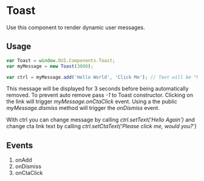 # Toast
Use this component to render dynamic user messages.

## Usage
```JavaScript
var Toast = window.OUI.Components.Toast;
var myMessage = new Toast(3000);

var ctrl = myMessage.add('Hello World', 'Click Me'); // Text will be "Hello World" and link will be "Click Me"
```
This message will be displayed for 3 seconds before being automatically removed. To prevent auto remove pass *-1* to Toast constructor.
Clicking on the link will trigger *myMessage.onCtaClick* event. Using a the public *myMessage.dismiss* method will trigger the *onDismiss* event.

With ctrl you can change message by calling *ctrl.setText('Hello Again')* and change cta link text by calling *ctrl.setCtaText('Please click me, would you?')*

## Events
1. onAdd
2. onDismiss
3. onCtaClick